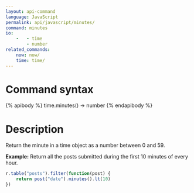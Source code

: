 ```yaml
---
layout: api-command 
language: JavaScript
permalink: api/javascript/minutes/
command: minutes 
io:
    -   - time
        - number
related_commands:
    now: now/
    time: time/
---
```


# Command syntax #

{% apibody %}
time.minutes() &rarr; number
{% endapibody %}

# Description #

Return the minute in a time object as a number between 0 and 59.

__Example:__ Return all the posts submitted during the first 10 minutes of every hour.

```js
r.table("posts").filter(function(post) {
    return post("date").minutes().lt(10)
})
```


